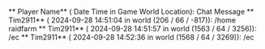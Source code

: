 ** Player Name** ( Date  Time in  Game World Location):  Chat Message
** Tim2911** ( 2024-09-28  14:51:04 in  world (206 / 66 / -817)): /home raidfarm
** Tim2911** ( 2024-09-28  14:51:57 in  world (1563 / 64 / 3256)): /ec
** Tim2911** ( 2024-09-28  14:52:36 in  world (1568 / 64 / 3269)): /ec
